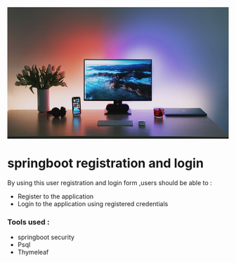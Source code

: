 <img src="/assets/spring-boot-login-registration.jpeg"  width="600" height="300" alt="desk setup" align="center">

# springboot registration and login

<p> By using this user registration and login form ,users should be able to :</p>

- Register to the application
- Login to the application using registered credentials
 
 ### Tools used :
 - springboot security
 - Psql
 - Thymeleaf
